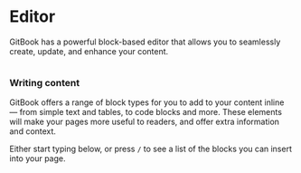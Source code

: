 # Editor

GitBook has a powerful block-based editor that allows you to seamlessly create, update, and enhance your content.

<figure><img src="https://drive.google.com/file/d/1h0AsX0rHI0IH3sOkVK5A6wEcyhBm_beo/view?usp=share_link" alt=""><figcaption></figcaption></figure>


### Writing content

GitBook offers a range of block types for you to add to your content inline — from simple text and tables, to code blocks and more. These elements will make your pages more useful to readers, and offer extra information and context.

Either start typing below, or press `/` to see a list of the blocks you can insert into your page.
